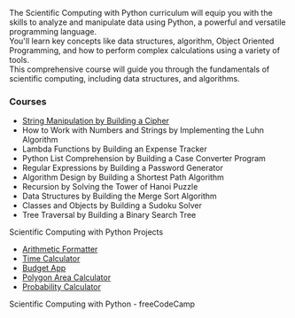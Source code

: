 The Scientific Computing with Python curriculum will equip you with the skills to analyze and manipulate data using Python, a powerful and versatile programming language.<br> You'll learn key concepts like data structures, algorithm, Object Oriented Programming, and how to perform complex calculations using a variety of tools.<br>
This comprehensive course will guide you through the fundamentals of scientific computing, including data structures, and algorithms.

<h3>Courses</h3>
<ul>
<li><a href="https://github.com/lajuman/Scientific-Computing-with-Python/tree/main/Cipher">String Manipulation by Building a Cipher</a>
<li>How to Work with Numbers and Strings by Implementing the Luhn Algorithm
<li>Lambda Functions by Building an Expense Tracker
<li>Python List Comprehension by Building a Case Converter Program
<li>Regular Expressions by Building a Password Generator
<li>Algorithm Design by Building a Shortest Path Algorithm
<li>Recursion by Solving the Tower of Hanoi Puzzle
<li>Data Structures by Building the Merge Sort Algorithm
<li>Classes and Objects by Building a Sudoku Solver
<li>Tree Traversal by Building a Binary Search Tree
</ul>
Scientific Computing with Python Projects
<ul>
<li><a href="https://github.com/lajuman/Scientific-Computing-with-Python/tree/main/Arithmetic%20Formatter">Arithmetic Formatter</a>
<li><a href="https://github.com/lajuman/Scientific-Computing-with-Python/tree/main/Time%20Calculator">Time Calculator</a>
<li><a href="https://github.com/lajuman/Scientific-Computing-with-Python/tree/main/Budget%20App">Budget App</a>
<li><a href="https://github.com/lajuman/Scientific-Computing-with-Python/tree/main/Polygon%20Area%20Calculator">Polygon Area Calculator</a>
<li><a href="">Probability Calculator</a>
</ul>

Scientific Computing with Python - freeCodeCamp
